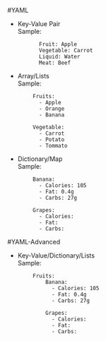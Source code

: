 #YAML
- Key-Value Pair
  <br>Sample:
```
          Fruit: Apple
          Vegetable: Carrot
          Liquid: Water
          Meat: Beef
```
  
- Array/Lists
  <br>Sample:
```
        Fruits:
          - Apple
          - Orange
          - Banana

        Vegetable:
          - Carrot
          - Potato
          - Tommato
```
  
- Dictionary/Map
  <br>Sample:
```
        Banana:
          - Calories: 105
          - Fat: 0.4g
          - Carbs: 27g

        Grapes:
          - Calories:
          - Fat:
          - Carbs:

```

#YAML-Advanced
- Key-Value/Dictionary/Lists
    <br>Sample:
```
        Fruits:
            Banana:
              - Calories: 105
              - Fat: 0.4g
              - Carbs: 27g
    
            Grapes:
              - Calories:
              - Fat:
              - Carbs:
